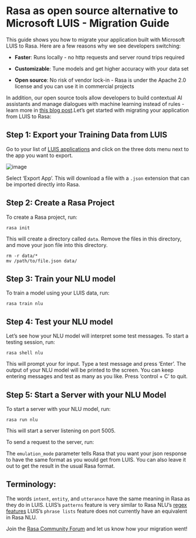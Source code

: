 # Rasa as open source alternative to Microsoft LUIS - Migration Guide

This guide shows you how to migrate your application built with Microsoft LUIS to Rasa. Here are a few reasons why we see developers switching:


* **Faster**: Runs locally - no http requests and server round trips required


* **Customizable**: Tune models and get higher accuracy with your data set


* **Open source**: No risk of vendor lock-in - Rasa is under the Apache 2.0 license and you can use it in commercial projects

In addition, our open source tools allow developers to build contextual AI assistants and manage dialogues with machine learning instead of rules - learn more in <a class="reference external" href="http://blog.rasa.com/a-new-approach-to-conversational-software/" target="_blank">this blog post</a>.Let’s get started with migrating your application from LUIS to Rasa:

## Step 1: Export your Training Data from LUIS

Go to your list of [LUIS applications](https://www.luis.ai/applications) and click
on the three dots menu next to the app you want to export.



![image](./../_static/images/luis_export.png)

Select ‘Export App’. This will download a file with a `.json` extension that can be imported directly into Rasa.

## Step 2: Create a Rasa Project

To create a Rasa project, run:

```
rasa init
```

This will create a directory called `data`.
Remove the files in this directory, and
move your json file into this directory.

```
rm -r data/*
mv /path/to/file.json data/
```

## Step 3: Train your NLU model

To train a model using your LUIS data, run:

```
rasa train nlu
```

## Step 4: Test your NLU model

Let’s see how your NLU model will interpret some test messages.
To start a testing session, run:

```
rasa shell nlu
```

This will prompt your for input.
Type a test message and press ‘Enter’.
The output of your NLU model will be printed to the screen.
You can keep entering messages and test as many as you like.
Press ‘control + C’ to quit.

## Step 5: Start a Server with your NLU Model

To start a server with your NLU model, run:

```
rasa run nlu
```

This will start a server listening on port 5005.

To send a request to the server, run:

The `emulation_mode` parameter tells Rasa that you want your json
response to have the same format as you would get from LUIS.
You can also leave it out to get the result in the usual Rasa format.

## Terminology:

The words `intent`, `entity`, and `utterance` have the same meaning in Rasa as they do
in LUIS.
LUIS’s `patterns` feature is very similar to Rasa NLU’s [regex features](/docs/rasa/nlu/training-data-format/#regular-expression-features)
LUIS’s `phrase lists` feature does not currently have an equivalent in Rasa NLU.

Join the [Rasa Community Forum](https://forum.rasa.com/) and let us know how your migration went!
